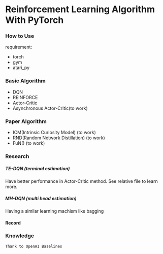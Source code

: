 # Reinforcement Learning Algorithm With PyTorch

### How to Use
requirement:
 - torch
 - gym
 - atari_py

### Basic Algorithm
- DQN
- REINFORCE
- Actor-Critic
- Asynchronous Actor-Critic(to work)


### Paper Algorithm
- ICM(Intrinsic Curiosity Model) (to work)
- RND(Random Network Distillation) (to work)
- FuN() (to work)


### Research

##### TE-DQN (terminal estimation)
Have better performance in Actor-Critic method. See relative file to learn more.

##### MH-DQN (multi head estimation)
Having a similar learning machism like bagging

#### Record


### Knowledge  
    Thank to OpenAI Baselines
